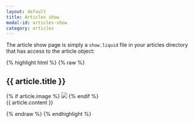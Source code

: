 ```yaml
---
layout: default
title: Articles show
modal-id: articles-show
category: articles
---
```

The article show page is simply a ``show.liquid`` file in your articles directory that has access to the article object:

{% highlight html %}
{% raw %}

<div class="article-show">
 <h2 >{{ article.title }}</h2>
 {% if article.image %}
  <img src="{{ article.image | url_for_generic_image: "270x187" }}">
 {% endif %}
 <div class="article-content">
  {{ article.content }}
 </div>
</div>

{% endraw %}
{% endhighlight %}



